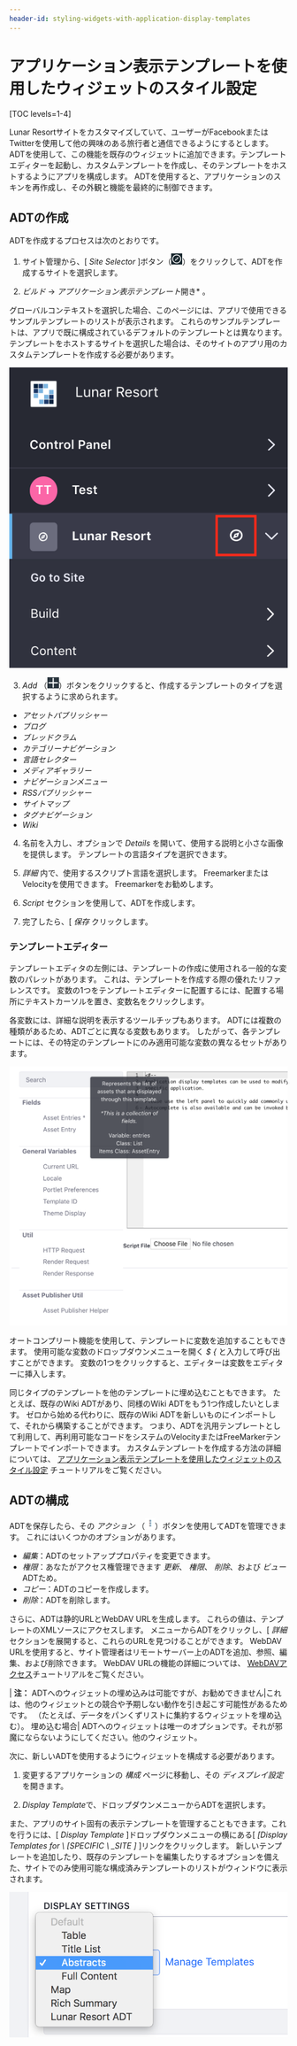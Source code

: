 ```yaml
---
header-id: styling-widgets-with-application-display-templates
---
```


# アプリケーション表示テンプレートを使用したウィジェットのスタイル設定

[TOC levels=1-4]

Lunar Resortサイトをカスタマイズしていて、ユーザーがFacebookまたはTwitterを使用して他の興味のある旅行者と通信できるようにするとします。 ADTを使用して、この機能を既存のウィジェットに追加できます。テンプレートエディターを起動し、カスタムテンプレートを作成し、そのテンプレートをホストするようにアプリを構成します。 ADTを使用すると、アプリケーションのスキンを再作成し、その外観と機能を最終的に制御できます。

## ADTの作成

ADTを作成するプロセスは次のとおりです。

1.  サイト管理から、[ *Site Selector* ]ボタン（![Compass](../../../../../images/icon-compass.png)）をクリックして、ADTを作成するサイトを選択します。

2.  *ビルド* → *アプリケーション表示テンプレート*開き* 。</p></li> </ol>

グローバルコンテキストを選択した場合、このページには、アプリで使用できるサンプルテンプレートのリストが表示されます。 これらのサンプルテンプレートは、アプリで既に構成されているデフォルトのテンプレートとは異なります。 テンプレートをホストするサイトを選択した場合は、そのサイトのアプリ用のカスタムテンプレートを作成する必要があります。

![図1：[サイトの管理]ドロップダウンメニューでは、アプリケーションの表示テンプレートが存在するコンテキストを選択できます。](../../../../../images/context-selector.png)

3.  *Add* （![Add](../../../../../images/icon-add-app.png)）ボタンをクリックすると、作成するテンプレートのタイプを選択するように求められます。

<!-- end list -->

  - *アセットパブリッシャー*
  - *ブログ*
  - *ブレッドクラム*
  - *カテゴリーナビゲーション*
  - *言語セレクター*
  - *メディアギャラリー*
  - *ナビゲーションメニュー*
  - *RSSパブリッシャー*
  - *サイトマップ*
  - *タグナビゲーション*
  - *Wiki*

<!-- end list -->

4.  名前を入力し、オプションで *Details* を開いて、使用する説明と小さな画像を提供します。 テンプレートの言語タイプを選択できます。

5.  *詳細* 内で、使用するスクリプト言語を選択します。 FreemarkerまたはVelocityを使用できます。 Freemarkerをお勧めします。

6.  *Script* セクションを使用して、ADTを作成します。

7.  完了したら、[ *保存* クリックします。

### テンプレートエディター

テンプレートエディタの左側には、テンプレートの作成に使用される一般的な変数のパレットがあります。 これは、テンプレートを作成する際の優れたリファレンスです。 変数の1つをテンプレートエディターに配置するには、配置する場所にテキストカーソルを置き、変数名をクリックします。

各変数には、詳細な説明を表示するツールチップもあります。 ADTには複数の種類があるため、ADTごとに異なる変数もあります。 したがって、各テンプレートには、その特定のテンプレートにのみ適用可能な変数の異なるセットがあります。

![図2：Liferayは、ADTをカスタマイズするための多目的なスクリプトエディターを提供します。](../../../../../images/adt-script-editor.png)

オートコンプリート機能を使用して、テンプレートに変数を追加することもできます。 使用可能な変数のドロップダウンメニューを開く *$ {* と入力して呼び出すことができます。 変数の1つをクリックすると、エディターは変数をエディターに挿入します。

同じタイプのテンプレートを他のテンプレートに埋め込むこともできます。 たとえば、既存のWiki ADTがあり、同様のWiki ADTをもう1つ作成したいとします。 ゼロから始める代わりに、既存のWiki ADTを新しいものにインポートして、それから構築することができます。 つまり、ADTを汎用テンプレートとして利用して、再利用可能なコードをシステムのVelocityまたはFreeMarkerテンプレートでインポートできます。 カスタムテンプレートを作成する方法の詳細については、 [アプリケーション表示テンプレートを使用したウィジェットのスタイル設定](/docs/7-1/user/-/knowledge_base/u/styling-widgets-with-application-display-templates) チュートリアルをご覧ください。

## ADTの構成

ADTを保存したら、その *アクション* （![Actions](../../../../../images/icon-actions.png)）ボタンを使用してADTを管理できます。 これにはいくつかのオプションがあります。

  - *編集*：ADTのセットアッププロパティを変更できます。
  - *権限*：あなたがアクセス権管理できます *更新*、 *権限*、 *削除*、および *ビュー* ADTため。
  - *コピー*：ADTのコピーを作成します。
  - *削除*：ADTを削除します。

さらに、ADTは静的URLとWebDAV URLを生成します。 これらの値は、テンプレートのXMLソースにアクセスします。 メニューからADTをクリックし、[ *詳細* セクションを展開すると、これらのURLを見つけることができます。 WebDAV URLを使用すると、サイト管理者はリモートサーバー上のADTを追加、参照、編集、および削除できます。 WebDAV URLの機能の詳細については、 [WebDAVアクセス](/docs/7-1/user/-/knowledge_base/u/desktop-access-to-documents-and-media)チュートリアルをご覧ください。

| **注：** ADTへのウィジェットの埋め込みは可能ですが、お勧めできません|これは、他のウィジェットとの競合や予期しない動作を引き起こす可能性があるためです。 （たとえば、データをパンくずリストに集約するウィジェットを埋め込む）。 埋め込む場合| ADTへのウィジェットは唯一のオプションです。それが邪魔にならないようにしてください。他のウィジェット。

次に、新しいADTを使用するようにウィジェットを構成する必要があります。

1.  変更するアプリケーションの *構成* ページに移動し、その *ディスプレイ設定*を開きます。

2.  *Display Template*で、ドロップダウンメニューからADTを選択します。

また、アプリのサイト固有の表示テンプレートを管理することもできます。これを行うには、[ *Display Template* ]ドロップダウンメニューの横にある[ *[Display Templates for \ [SPECIFIC \ _SITE \]* ]リンクをクリックします。 新しいテンプレートを追加したり、既存のテンプレートを編集したりするオプションを備えた、サイトでのみ使用可能な構成済みテンプレートのリストがウィンドウに表示されます。

![図3：アプリの*構成*メニューで、使用可能なADTを編集および管理できます。](../../../../../images/adt-configuration.png)

